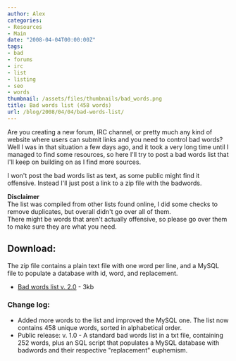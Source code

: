 ```yaml
---
author: Alex
categories:
- Resources
- Main
date: "2008-04-04T00:00:00Z"
tags:
- bad
- forums
- irc
- list
- listing
- seo
- words
thumbnail: /assets/files/thumbnails/bad_words.png
title: Bad words list (458 words)
url: /blog/2008/04/04/bad-words-list/
---
```


Are you creating a new forum, IRC channel, or pretty much any kind of website where users can submit links and you need to control bad words?  
Well I was in that situation a few days ago, and it took a very long time until I managed to find some resources, so here I\'ll try to post a bad words list that I\'ll keep on building on as I find more sources.

I won\'t post the bad words list as text, as some public might find it offensive. Instead I\'ll just post a link to a zip file with the badwords.

<div class="alert alert-warning">
	<b>Disclaimer</b><br />
	The list was compiled from other lists found online, I did some checks to remove duplicates, but overall didn't go over all of them. <br />
	There might be words that aren't actually offensive, so please go over them to make sure they are what you need.
</div>

## Download:

The zip file contains a plain text file with one word per line, and a MySQL file to populate a database with id, word, and replacement.

*   [Bad words list v. 2.0][1] - 3kb

 [1]: http://static.urbanoalvarez.es/blog/?download=badwords

### Change log:

*   Added more words to the list and improved the MySQL one. The list now contains 458 unique words, sorted in alphabetical order.
*   Public release: v. 1.0 - A standard bad words list in a txt file, containing 252 words, plus an SQL script that populates a MySQL database with badwords and their respective \"replacement\" euphemism.